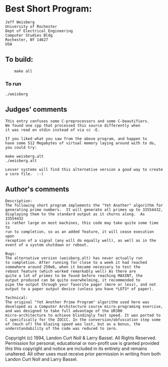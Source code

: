 # Best Short Program:

	Jeff Weisberg
	University of Rochester
	Dept of Electrical Engineering
	Computer Studies Bldg
	Rochester, NY 14627
	USA

## To build:

        make all

### To run

	./weisberg

## Judges' comments

    This entry confuses some C-preprocessors and some C-beautifiers.
    We found one cpp that processed this source differently when
    it was read on stdin instead of via cc -E.

    If you liked what you saw from the above program, and happen to
    have some 512 Megabytes of virtual memory laying around with to do,
    you could try:

	make weisberg.alt
	./weisberg.alt

    Lesser systems will find this alternative version a good way to create
    a core file.  :-)

## Author's comments

    Description:
	The following short program implements the "Yet Another" algorithm for
	generating prime numbers.  It will generate all primes up to 33554432,
	displaying them to the standard output as it churns along.  As 33554432
	is rather large on most machines, this code may take quite some time to
	run to completion, so as an added feature, it will cease execution upon
	reception of a signal (any will do equally well), as well as in the
	event of a system shutdown or reboot.
	
    Bugs:
	The alternative version (weisberg.alt) has never actually run
	to completion. After running for close to a week it had reached
	somewhere around 250e6, when it became necessary to test the
	reboot feature (which worked remarkably well) As there are
	quite a lot of primes to be found before reaching MAXINT, the
	output produced can be quite overwhelming, it recommended to
	pipe the output through your favorite pager (more or less), and not 
	output to a paper output device (unless you have *LOTS* of paper).

    Technical:
	The original "Yet Another Prime Program" algorithm used here was
	developed as a Computer Architecture course micro-programing exercise,
	and was designed to take full advantage of the UR300
	micro-architecture to achieve blindingly fast speed. It was ported to
	C specifically for the IOCCC. In the conversion/obfuscation step some
	of (much of) the blazing speed was lost, but as a bonus, the
	understandability of the code was reduced to zero.

Copyright (c) 1994, Landon Curt Noll & Larry Bassel.
All Rights Reserved.  Permission for personal, educational or non-profit use is
granted provided this this copyright and notice are included in its entirety
and remains unaltered.  All other uses must receive prior permission in writing
from both Landon Curt Noll and Larry Bassel.
